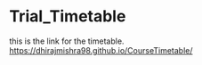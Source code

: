 # Trial_Timetable

this is the link for the timetable.
https://dhirajmishra98.github.io/CourseTimetable/
